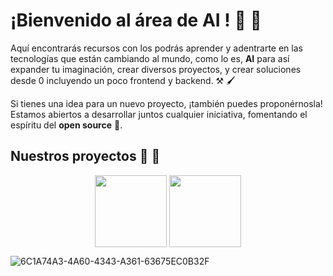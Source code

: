 # ¡Bienvenido al área de AI !  🧠 🤖 

Aquí encontrarás recursos con los podrás aprender y adentrarte en las tecnologías que están cambiando al mundo, como lo es, **AI** para así expander tu imaginación, crear diversos proyectos, y crear soluciones desde 0 incluyendo un poco frontend y backend. ⚒️ 🖌️


Si tienes una idea para un nuevo proyecto, ¡también puedes proponérnosla! Estamos abiertos a desarrollar juntos cualquier iniciativa, fomentando el espíritu del **open source** 🐧.  


## Nuestros proyectos 🧠 🐍 </h2> </summary>
<div  align="center">
<a align="center" href="https://github.com/binarybrains-upiicsa/Python-Guide" title="Guía de Python 🐍"><img align="center" height="115" src="https://github-readme-stats.vercel.app/api/pin/?username=binarybrains-upiicsa&repo=tooltip-css&theme=tokyonight&border_color=61dafb&border_radius=10"></a>
<a align="center" href="https://github.com/binarybrains-upiicsa/bb_chatbot_rag" title="Binary Brains Chatbot 🤖"><img align="center" height="115" src="https://github-readme-stats.vercel.app/api/pin/?username=binarybrains-upiicsa&repo=basic-dockerfile&theme=tokyonight&border_color=61dafb&border_radius=10"></a>
</div>

![6C1A74A3-4A60-4343-A361-63675EC0B32F](https://github.com/user-attachments/assets/a8c74e34-a410-42c4-819a-8931e885d7b2)

